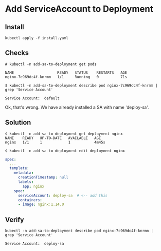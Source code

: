 # Add ServiceAccount to Deployment

## Install

```text
kubectl apply -f install.yaml
```

## Checks

```text
# kubectl -n add-sa-to-deployment get pods

NAME                    READY   STATUS    RESTARTS   AGE
nginx-7c969dc4f-knrmm   1/1     Running   0          71s

$ kubectl -n add-sa-to-deployment describe pod nginx-7c969dc4f-knrmm | grep 'Service Account'

Service Account:  default
```

Ok, that's wrong. We have already installed a SA with name 'deploy-sa'.

## Solution

```text
$ kubectl -n add-sa-to-deployment get deployment nginx
NAME    READY   UP-TO-DATE   AVAILABLE   AGE
nginx   1/1     1            1           4m45s

$ kubectl -n add-sa-to-deployment edit deployment nginx
```

```yaml
spec:
  ...
  template:
    metadata:
      creationTimestamp: null
      labels:
        app: nginx
    spec:
      serviceAccount: deploy-sa  # <-- add this 
      containers:
      - image: nginx:1.14.0
```

## Verify

```text
kubectl -n add-sa-to-deployment describe pod nginx-7c969dc4f-knrmm | grep 'Service Account'

Service Account:  deploy-sa
```
